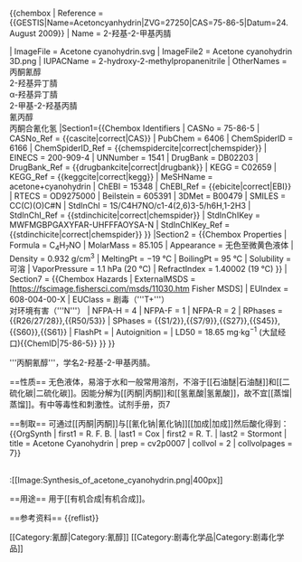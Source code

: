 {{chembox
| Reference = <ref name="BGIA GESTIS">{{GESTIS|Name=Acetoncyanhydrin|ZVG=27250|CAS=75-86-5|Datum=24. August 2009}}</ref>
| Name = 2-羟基-2-甲基丙腈

| ImageFile = Acetone cyanohydrin.svg
| ImageFile2 = Acetone cyanohydrin 3D.png
| IUPACName = 2-hydroxy-2-methylpropanenitrile
| OtherNames = 丙酮氰醇<br />2-羟基异丁腈<br />α-羟基异丁腈<br />2-甲基-2-羟基丙腈<br />氰丙醇<br />丙酮合氰化氢
|Section1={{Chembox Identifiers
| CASNo = 75-86-5
| CASNo_Ref = {{cascite|correct|CAS}}
| PubChem = 6406
| ChemSpiderID = 6166
| ChemSpiderID_Ref = {{chemspidercite|correct|chemspider}}
| EINECS = 200-909-4
| UNNumber = 1541
| DrugBank = DB02203
| DrugBank_Ref = {{drugbankcite|correct|drugbank}}
| KEGG = C02659
| KEGG_Ref = {{keggcite|correct|kegg}}
| MeSHName = acetone+cyanohydrin
| ChEBI = 15348
| ChEBI_Ref = {{ebicite|correct|EBI}}
| RTECS = OD9275000
| Beilstein = 605391
| 3DMet = B00479
| SMILES = CC(C)(O)C#N
| StdInChI = 1S/C4H7NO/c1-4(2,6)3-5/h6H,1-2H3
| StdInChI_Ref = {{stdinchicite|correct|chemspider}}
| StdInChIKey = MWFMGBPGAXYFAR-UHFFFAOYSA-N
| StdInChIKey_Ref = {{stdinchicite|correct|chemspider}}
}}
|Section2 = {{Chembox Properties
|   Formula = C<sub>4</sub>H<sub>7</sub>NO
|   MolarMass = 85.105
|   Appearance = 无色至微黄色液体
|   Density = 0.932 g/cm<sup>3</sup>
|   MeltingPt = −19 °C
|   BoilingPt = 95 °C
|   Solubility = 可溶
|   VaporPressure = 1.1 hPa (20 °C)
|   RefractIndex = 1.40002 (19 °C)
  }}
| Section7 = {{Chembox Hazards
|   ExternalMSDS = [https://fscimage.fishersci.com/msds/11030.htm Fisher MSDS]
|   EUIndex = 608-004-00-X
|   EUClass = 剧毒（'''T+'''）<br />对环境有害（'''N'''）
|   NFPA-H = 4
|   NFPA-F = 1
|   NFPA-R = 2
|   RPhases = {{R26/27/28}},{{R50/53}}
|   SPhases = {{S1/2}},{{S7/9}},{{S27}},{{S45}},{{S60}},{{S61}}
|   FlashPt =
|   Autoignition =
|   LD50 = 18.65 mg·kg<sup>−1</sup> (大鼠经口)<ref name="ChemIDplus">{{ChemID|75-86-5}}</ref>
  }}
}}

'''丙酮氰醇'''，学名2-羟基-2-甲基丙腈。

==性质==
无色液体，易溶于水和一般常用溶剂，不溶于[[石油醚|石油醚]]和[[二硫化碳|二硫化碳]]。因能分解为[[丙酮|丙酮]]和[[氢氰酸|氢氰酸]]，故不宜[[蒸馏|蒸馏]]。有中等毒性和刺激性。<ref>试剂手册，页7</ref>

==制取==
可通过[[丙酮|丙酮]]与[[氰化钠|氰化钠]][[加成|加成]]然后酸化得到：<ref>{{OrgSynth | first1 = R. F. B. | last1 = Cox | first2 = R. T. | last2 = Stormont | title = Acetone Cyanohydrin | prep = cv2p0007 | collvol = 2 | collvolpages = 7}}</ref>

<br />
:[[Image:Synthesis_of_acetone_cyanohydrin.png|400px]]

==用途==
用于[[有机合成|有机合成]]。

==参考资料==
{{reflist}}

[[Category:氰醇|Category:氰醇]]
[[Category:剧毒化学品|Category:剧毒化学品]]